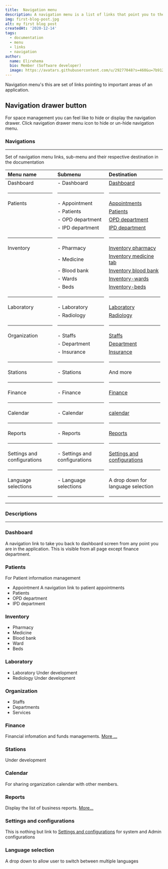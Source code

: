 ```yaml
---
title:  Navigation menu
description: A navigation menu is a list of links that point you to the important parts of the website or application.
img: first-blog-post.jpg
alt: my first blog post
createdAt: '2020-12-14'
tags:
  - documentation
  - menu
  - links
  - navigation
author:
  name: Elirehema
  bio: Member (Software developer)
  image: https://avatars.githubusercontent.com/u/29277048?s=460&u=7b9129df86f037dc4fb021e22ecbf252f308e688&v=4
---
```


Navigation menu's this are set of links pointing to important areas of an application. 

## Navigation drawer button
For space management you can feel like to hide or display the navigation drawer.  Click navigation drawer menu icon to hide or un-hide navigation menu. 
<c-image src="drawer_button.png" alt="Navigation drawer button"></c-image>

### Navigations
---
Set of navigation menu links, sub-menu and their respective destination in the documentation
<div class="markdown">

| Menu name   |  Submenu          |  Destination   |
| :---        | :--               |           :--- |
| Dashboard   |  - Dashboard      |  [Dashboard](/homepage)     |
|  <hr>       |    <hr>           |   <hr>         |
| Patients    |   - Appointment   |  [Appointments](/patients#appointments)   |
|             |   - Patients      |  [Patients](/patients#patients)   |
|             |   - OPD department|  [OPD department](/patients#opd-department)  |
|             |   - IPD department|  [IPD department](/patients#ipd-department)   |
|  <hr>       |    <hr>           |   <hr>         |
| Inventory   |  - Pharmacy       |  [Inventory pharmacy](/inventory#pharmacy)      |
|             |   -  Medicine     |  [Inventory medicine tab](/inventory#medicine)  |
|             |   - Blood bank    | [Inventory blood bank](/inventory#blood-bank)   |
|             |   - Wards         |  [Inventory-wards](/inventory#wards)   |
|             |   - Beds          |  [Inventory-beds](/inventory#beds)   |
|  <hr>       |    <hr>           |   <hr>         |
| Laboratory  |  - Laboratory     |  [Laboratory](/laboratory)     |
|             |   -  Radiology    |  [Radiology](/radiology)   |
|  <hr>       |    <hr>           |   <hr>         |
| Organization|  - Staffs         |   [Staffs](/organization#staffs)        |
|             |   -  Department   |   [Department](/organization#departments)     |
|             |   -  Insurance   |    [Insurance](/organization#insurance)     |
|  <hr>       |    <hr>           |   <hr>         |
| Stations    |  - Stations       |  And more      |
|  <hr>       |    <hr>           |   <hr>         |
|    Finance  |   - Finance       |   [Finance](/finance)    |
|  <hr>       |    <hr>           |   <hr>         |
|    Calendar |   - Calendar      |  [calendar](/calendar)   |
|  <hr>       |    <hr>           |   <hr>         |
|    Reports  |   - Reports       |   [Reports](/reports)   |
|  <hr>       |    <hr>           |   <hr>         |
|    Settings and configurations  |   - Settings and configurations       |  [Settings and configurations](/setting-and-config)  |
|  <hr>       |    <hr>           |   <hr>         |
|    Language selections  |   -  Language selections       |  A drop down for language selection  |
|  <hr>       |    <hr>           |   <hr>         |


</div>

### Descriptions
---
### Dashboard
A navigation link to take you back to dashboard screen from any point you are in the application. This is visible from all page except finance department.
### Patients
For Patient information management 
  - Appointment
A navigation link to patient appointments 
  - Patients
  - OPD department
  - IPD department
### Inventory
  - Pharmacy
  - Medicine 
  - Blood bank
  - Ward 
  - Beds
### Laboratory
  - Laboratory
  Under development
  - Rediology
  Under development
### Organization
 - Staffs 
 - Departments
 - Services
### Finance
  Financial infomation and funds managements. [More ...](/finance)
### Stations
  Under development
### Calendar
  For sharing organization calendar with other members.
### Reports
  Display the list of business reports. [More...](/reports)
### Settings and configurations
 This is nothing but link to  [Settings and configurations](/setting-and-config)  for system and Admin configurations
### Language selection
A drop down to allow user to switch between multiple languages